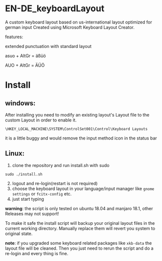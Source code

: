 # EN-DE_keyboardLayout

A custom keyboard layout based on us-international layout optimized for german input
Created using Microsoft Keyboard Layout Creator.


features:

extended punctuation with standard layout

asuo + AltGr = äßüö

AUO + AltGr = ÄÜÖ

# Install


## windows:


After installing you need to modify an existing layout's Layout file to the custom Layout in order to enable it.
```
\HKEY_LOCAL_MACHINE\SYSTEM\ControlSet001\Control\Keyboard Layouts
```
it is a little buggy and would remove the input method icon in the status bar


## Linux:


1. clone the repository and run install.sh with sudo
```
sudo ./install.sh
```

2. logout and re-login(restart is not required)
3. choose the keyboard layout in your language/input manager like `gnome settings` or `fcitx-config` etc.
4. just start typing  

**warning**: the script is only tested on ubuntu 18.04 and manjaro 18.1, other Releases may not support!

To make it safe the install script will backup your original  layout files in the  current working directory. Manually replace them will revert you system to original state.

**note**: if you upgraded some keyboard related packages like `xkb-data` the layout file will be cleaned. Then you just need to rerun the script and do a re-login and every thing is fine.
